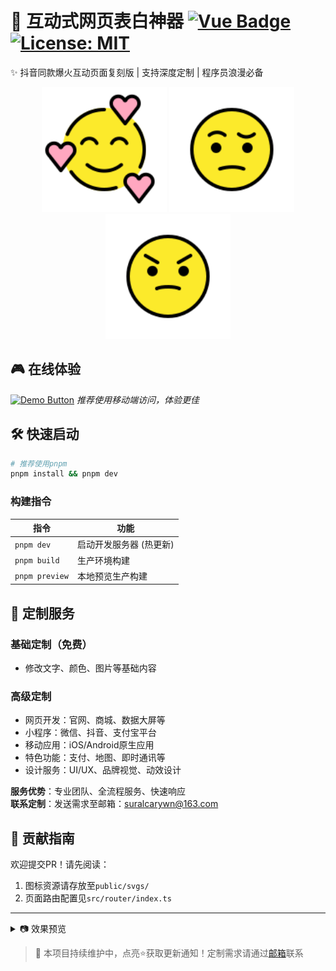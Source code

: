 # 💖 互动式网页表白神器 [![Vue Badge](https://img.shields.io/badge/Vue-3.4-4FC08D?logo=vue.js)](https://vuejs.org/) [![License: MIT](https://img.shields.io/badge/License-MIT-pink.svg)](https://opensource.org/licenses/MIT)

✨ 抖音同款爆火互动页面复刻版 | 支持深度定制 | 程序员浪漫必备

<p align="center">
  <img src="public/svgs/1F970.svg" width="200" alt="喜爱">
  <img src="public/svgs/1F928.svg" width="200" alt="疑惑">
  <img src="public/svgs/1F620.svg" width="200" alt="生气">
</p>

## 🎮 在线体验

[![Demo Button](https://img.shields.io/badge/立即体验-FF69B4?style=for-the-badge&logo=chromium)](https://your-demo-link.com)
*推荐使用移动端访问，体验更佳*

## 🛠️ 快速启动

```bash
# 推荐使用pnpm
pnpm install && pnpm dev
```

### 构建指令

| 指令             | 功能            |
|----------------|---------------|
| `pnpm dev`     | 启动开发服务器 (热更新) |
| `pnpm build`   | 生产环境构建        |
| `pnpm preview` | 本地预览生产构建      |

## 🎯 定制服务

### 基础定制（免费）

- 修改文字、颜色、图片等基础内容

### 高级定制

- 网页开发：官网、商城、数据大屏等
- 小程序：微信、抖音、支付宝平台
- 移动应用：iOS/Android原生应用
- 特色功能：支付、地图、即时通讯等
- 设计服务：UI/UX、品牌视觉、动效设计

**服务优势**：专业团队、全流程服务、快速响应  
**联系定制**：发送需求至邮箱：suralcarywn@163.com

## 🤝 贡献指南

欢迎提交PR！请先阅读：

1. 图标资源请存放至`public/svgs/`
2. 页面路由配置见`src/router/index.ts`

---

<details>
<summary>📷 效果预览</summary>

![交互演示](gif/preview.gif)
</details>

> 💌 本项目持续维护中，点亮⭐️获取更新通知！定制需求请通过[邮箱](mailto://suralcarywn@163.com)联系
